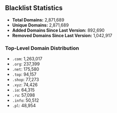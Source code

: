 ## Blacklist Statistics

- **Total Domains:** 2,871,689
- **Unique Domains:** 2,871,689
- **Added Domains Since Last Version:** 892,690
- **Removed Domains Since Last Version:** 1,042,917

### Top-Level Domain Distribution

-  `.com`: 1,263,017
-  `.org`: 237,399
-  `.net`: 175,580
-  `.top`: 94,157
-  `.shop`: 77,273
-  `.xyz`: 74,426
-  `.io`: 64,315
-  `.ru`: 57,098
-  `.info`: 50,512
-  `.pl`: 48,954
